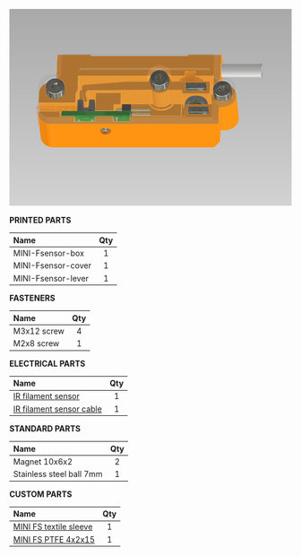 ![fs](img/fs.png?raw=true "fs")

**PRINTED PARTS**

|Name|Qty|
|:---------------|:---:|
|MINI-Fsensor-box|1|
|MINI-Fsensor-cover|1|
|MINI-Fsensor-lever|1|

**FASTENERS**

|Name|Qty|
|:---------------|:---:|
|M3x12 screw|4|
|M2x8 screw|1|

**ELECTRICAL PARTS**

|Name|Qty|
|:---------------|:---:|
|[IR filament sensor](https://github.com/prusa3d/MKxS-IR-sensor)|1|
|[IR filament sensor cable](/DOCUMENTATION/ELECTRONICS/mini-filament-sensor-cable.pdf)|1|

**STANDARD PARTS**

|Name|Qty|
|:---------------|:---:|
|Magnet 10x6x2|2|
|Stainless steel ball 7mm|1|

**CUSTOM PARTS**

|Name|Qty|
|:---------------|:---:|
|[MINI FS textile sleeve](/DOCUMENTATION/MECHANICAL%20PARTS/mini-oplet-5x300.pdf)|1|
|[MINI FS PTFE 4x2x15](/DOCUMENTATION/MECHANICAL%20PARTS/PTFE-tube-extruder-15.pdf)|1|
